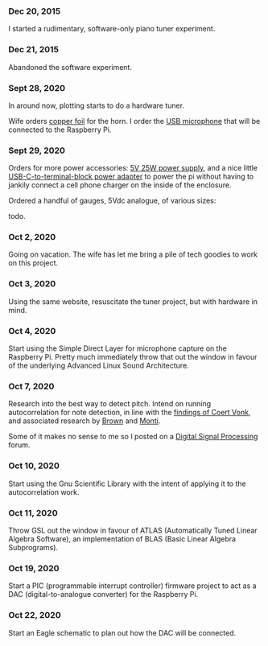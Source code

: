 ### Dec 20, 2015

I started a rudimentary, software-only piano tuner experiment.

### Dec 21, 2015

Abandoned the software experiment.

### Sept 28, 2020

In around now, plotting starts to do a hardware tuner.

Wife orders 
[copper foil](https://www.amazon.ca/gp/product/B0042SWYUA) 
for the horn. I order the 
[USB microphone](https://www.amazon.ca/gp/product/B07VWJ1XB2/ref=ppx_yo_dt_b_asin_title_o04_s00?ie=UTF8&psc=1) 
that will be connected to the Raspberry Pi.

### Sept 29, 2020

Orders for more power accessories:
[5V 25W power supply](https://www.amazon.ca/gp/product/B00DECXUD0), 
and a nice little 
[USB-C-to-terminal-block power adapter](https://www.amazon.ca/gp/product/B07R8YPFD7)
to power the pi without having to jankily connect a cell phone charger on the
inside of the enclosure.

Ordered a handful of gauges, 5Vdc analogue, of various sizes:

todo.

### Oct 2, 2020

Going on vacation. The wife has let me bring a pile of tech goodies to work on 
this project.

### Oct 3, 2020

Using the same website, resuscitate the tuner project, but with hardware in
mind.

### Oct 4, 2020

Start using the Simple Direct Layer for microphone capture on the Raspberry Pi.
Pretty much immediately throw that out the window in favour of the underlying
Advanced Linux Sound Architecture.

### Oct 7, 2020

Research into the best way to detect pitch. Intend on running autocorrelation 
for note detection, in line with the
[findings of Coert Vonk](https://coertvonk.com/sw/embedded/arduino-pitch-detector-13252),
and associated research by
[Brown](http://academics.wellesley.edu/Physics/brown/pubs/acptrv89P2346-P2354.pdf)
and
[Monti](http://193.166.3.2/pub/sci/audio/dafx/2000/profs.sci.univr.it/%257Edafx/Final-Papers/pdf/Monti_DAFX00poster.pdf).

Some of it makes no sense to me so I posted on a 
[Digital Signal Processing](https://dsp.stackexchange.com/questions/70736)
forum.

### Oct 10, 2020

Start using the Gnu Scientific Library with the intent of applying it to the 
autocorrelation work.

### Oct 11, 2020

Throw GSL out the window in favour of ATLAS (Automatically Tuned Linear Algebra 
Software), an implementation of BLAS (Basic Linear Algebra Subprograms).

### Oct 19, 2020

Start a PIC (programmable interrupt controller) firmware project to act as a
DAC (digital-to-analogue converter) for the Raspberry Pi.

### Oct 22, 2020

Start an Eagle schematic to plan out how the DAC will be connected.
